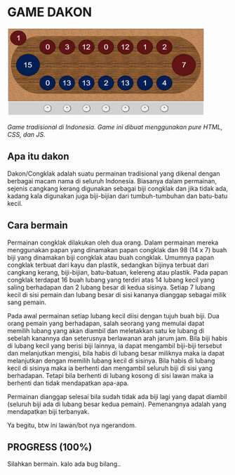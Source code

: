 # GAME DAKON

<img src="assets/dakon.JPG" width="450" height="200">

_Game tradisional di Indonesia. Game ini dibuat menggunakan pure HTML, CSS, dan JS._

## Apa itu dakon

Dakon/Congklak adalah suatu permainan tradisional yang dikenal dengan berbagai macam nama di seluruh Indonesia. Biasanya dalam permainan, sejenis cangkang kerang digunakan sebagai biji congklak dan jika tidak ada, kadang kala digunakan juga biji-bijian dari tumbuh-tumbuhan dan batu-batu kecil.

## Cara bermain

Permainan congklak dilakukan oleh dua orang. Dalam permainan mereka menggunakan papan yang dinamakan papan congklak dan 98 (14 x 7) buah biji yang dinamakan biji congklak atau buah congklak. Umumnya papan congklak terbuat dari kayu dan plastik, sedangkan bijinya terbuat dari cangkang kerang, biji-bijian, batu-batuan, kelereng atau plastik. Pada papan congklak terdapat 16 buah lubang yang terdiri atas 14 lubang kecil yang saling berhadapan dan 2 lubang besar di kedua sisinya. Setiap 7 lubang kecil di sisi pemain dan lubang besar di sisi kananya dianggap sebagai milik sang pemain.

Pada awal permainan setiap lubang kecil diisi dengan tujuh buah biji. Dua orang pemain yang berhadapan, salah seorang yang memulai dapat memilih lubang yang akan diambil dan meletakkan satu ke lubang di sebelah kanannya dan seterusnya berlawanan arah jarum jam. Bila biji habis di lubang kecil yang berisi biji lainnya, ia dapat mengambil biji-biji tersebut dan melanjutkan mengisi, bila habis di lubang besar miliknya maka ia dapat melanjutkan dengan memilih lubang kecil di sisinya. Bila habis di lubang kecil di sisinya maka ia berhenti dan mengambil seluruh biji di sisi yang berhadapan. Tetapi bila berhenti di lubang kosong di sisi lawan maka ia berhenti dan tidak mendapatkan apa-apa.

Permainan dianggap selesai bila sudah tidak ada biji lagi yang dapat diambil (seluruh biji ada di lubang besar kedua pemain). Pemenangnya adalah yang mendapatkan biji terbanyak.

Ya begitu, btw ini lawan/bot nya ngerandom.

## PROGRESS (100%)

Silahkan bermain. kalo ada bug bilang..